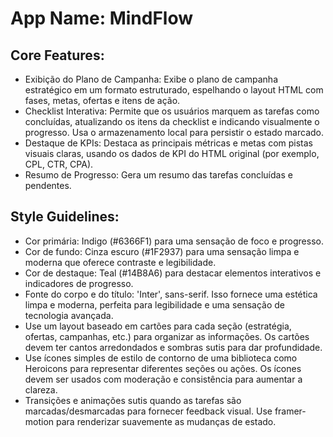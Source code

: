 # **App Name**: MindFlow

## Core Features:

- Exibição do Plano de Campanha: Exibe o plano de campanha estratégico em um formato estruturado, espelhando o layout HTML com fases, metas, ofertas e itens de ação.
- Checklist Interativa: Permite que os usuários marquem as tarefas como concluídas, atualizando os itens da checklist e indicando visualmente o progresso. Usa o armazenamento local para persistir o estado marcado.
- Destaque de KPIs: Destaca as principais métricas e metas com pistas visuais claras, usando os dados de KPI do HTML original (por exemplo, CPL, CTR, CPA).
- Resumo de Progresso: Gera um resumo das tarefas concluídas e pendentes.

## Style Guidelines:

- Cor primária: Indigo (#6366F1) para uma sensação de foco e progresso.
- Cor de fundo: Cinza escuro (#1F2937) para uma sensação limpa e moderna que oferece contraste e legibilidade.
- Cor de destaque: Teal (#14B8A6) para destacar elementos interativos e indicadores de progresso.
- Fonte do corpo e do título: 'Inter', sans-serif. Isso fornece uma estética limpa e moderna, perfeita para legibilidade e uma sensação de tecnologia avançada.
- Use um layout baseado em cartões para cada seção (estratégia, ofertas, campanhas, etc.) para organizar as informações. Os cartões devem ter cantos arredondados e sombras sutis para dar profundidade.
- Use ícones simples de estilo de contorno de uma biblioteca como Heroicons para representar diferentes seções ou ações. Os ícones devem ser usados com moderação e consistência para aumentar a clareza.
- Transições e animações sutis quando as tarefas são marcadas/desmarcadas para fornecer feedback visual. Use framer-motion para renderizar suavemente as mudanças de estado.